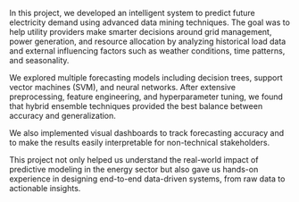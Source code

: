 In this project, we developed an intelligent system to predict future electricity demand using advanced data mining techniques. The goal was to help utility providers make smarter decisions around grid management, power generation, and resource allocation by analyzing historical load data and external influencing factors such as weather conditions, time patterns, and seasonality.

We explored multiple forecasting models including decision trees, support vector machines (SVM), and neural networks. After extensive preprocessing, feature engineering, and hyperparameter tuning, we found that hybrid ensemble techniques provided the best balance between accuracy and generalization.

We also implemented visual dashboards to track forecasting accuracy and to make the results easily interpretable for non-technical stakeholders.

This project not only helped us understand the real-world impact of predictive modeling in the energy sector but also gave us hands-on experience in designing end-to-end data-driven systems, from raw data to actionable insights.
